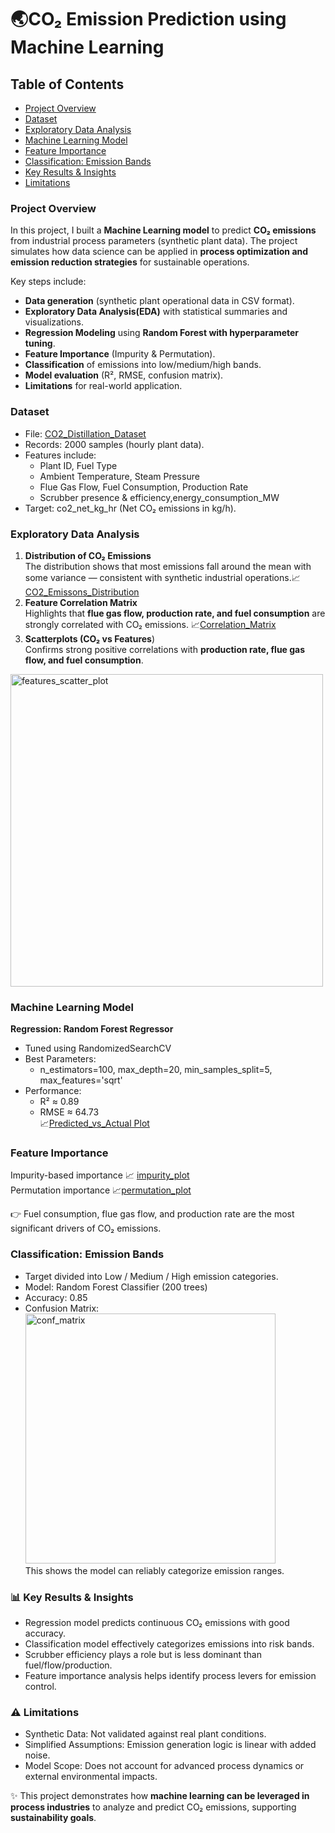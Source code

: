 # 🌏**CO₂ Emission Prediction using Machine Learning**

## Table of Contents
 - [Project Overview](#project-overview)
 - [Dataset](#dataset)
 - [Exploratory Data Analysis](#exploratory-data-analysis)
 - [Machine Learning Model](#machine-learning-model)
 - [Feature Importance](#feature-importance)
 - [Classification: Emission Bands](#classification-emission-bands)
 - [Key Results & Insights](#key-results-&-insights)
 - [Limitations](#limitations)



### Project Overview
In this project, I built a **Machine Learning model** to predict **CO₂ emissions** from industrial process parameters (synthetic plant data). The project simulates how data science can be applied in **process optimization and emission reduction strategies** for sustainable operations.

Key steps include:<br>
- **Data generation** (synthetic plant operational data in CSV format).<br>
- **Exploratory Data Analysis(EDA)** with statistical summaries and visualizations.<br>
- **Regression Modeling** using **Random Forest with hyperparameter tuning**.<br>
- **Feature Importance** (Impurity & Permutation).<br>
- **Classification** of emissions into low/medium/high bands.<br>
- **Model evaluation** (R², RMSE, confusion matrix).<br>
- **Limitations** for real-world application.<br>

### Dataset
- File: [ CO2_Distillation_Dataset](https://github.com/keshav-01-karn/Industrial-CO2-Emission-Prediction/blob/main/CO2_Distillation_Dataset.csv)<br>
- Records: 2000 samples (hourly plant data).<br>
- Features include:<br>
  - Plant ID, Fuel Type<br>
  - Ambient Temperature, Steam Pressure<br>
  - Flue Gas Flow, Fuel Consumption, Production Rate<br>
  - Scrubber presence & efficiency,energy_consumption_MW<br>
- Target: co2_net_kg_hr (Net CO₂ emissions in kg/h).

### Exploratory Data Analysis
1. **Distribution of CO₂ Emissions**<br>
The distribution shows that most emissions fall around the mean with some variance — consistent with synthetic industrial     operations.📈[CO2_Emissons_Distribution](https://github.com/keshav-01-karn/Industrial-CO2-Emission-Prediction/blob/main/histogram_co2.png)
2. **Feature Correlation Matrix**<br>
Highlights that **flue gas flow, production rate, and fuel consumption** are strongly correlated with CO₂ emissions.          📈[Correlation_Matrix](https://github.com/keshav-01-karn/Industrial-CO2-Emission-Prediction/blob/main/correlation_matrix.png)<br>
3. **Scatterplots (CO₂ vs Features**)<br>
Confirms strong positive correlations with **production rate, flue gas flow, and fuel consumption**.
<img width="500" height="500" alt="features_scatter_plot" src="https://github.com/user-attachments/assets/20040bb4-8b60-49c5-b9ab-a494e9419b89" />

### Machine Learning Model
**Regression: Random Forest Regressor**<br>
- Tuned using RandomizedSearchCV<br>
- Best Parameters: <br>
  - n_estimators=100, max_depth=20, min_samples_split=5, max_features='sqrt'<br>
- Performance:<br>
  - R² ≈ 0.89<br>
  - RMSE ≈ 64.73<br>
📈[Predicted_vs_Actual Plot](https://github.com/keshav-01-karn/Industrial-CO2-Emission-Prediction/blob/main/pred_vs_actual.png)

### Feature Importance

Impurity-based importance 📈 [impurity_plot](https://github.com/keshav-01-karn/Industrial-CO2-Emission-Prediction/blob/main/feature_importance_impurity.png)<br>
Permutation importance 📈[permutation_plot](https://github.com/keshav-01-karn/Industrial-CO2-Emission-Prediction/blob/main/feature_importance_perm.png)<br>

👉 Fuel consumption, flue gas flow, and production rate are the most significant drivers of CO₂ emissions.

### Classification: Emission Bands

- Target divided into Low / Medium / High emission categories.<br>
- Model: Random Forest Classifier (200 trees)<br>
- Accuracy: 0.85<br>
- Confusion Matrix:<br>
  <img width="400" height="400" alt="conf_matrix" src="https://github.com/user-attachments/assets/87d8dd17-1cb0-4100-aaf2-865378fcb310" /> <br>
  This shows the model can reliably categorize emission ranges.

### 📊 Key Results & Insights
  - Regression model predicts continuous CO₂ emissions with good accuracy.
  - Classification model effectively categorizes emissions into risk bands.
  - Scrubber efficiency plays a role but is less dominant than fuel/flow/production.
  - Feature importance analysis helps identify process levers for emission control.
### ⚠️ Limitations
  - Synthetic Data: Not validated against real plant conditions.
  - Simplified Assumptions: Emission generation logic is linear with added noise.
  - Model Scope: Does not account for advanced process dynamics or external environmental impacts.


✨ This project demonstrates how **machine learning can be leveraged in process industries** to analyze and predict CO₂ emissions, supporting **sustainability goals**.



